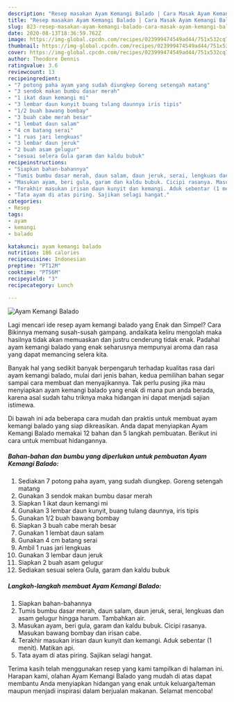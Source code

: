```yaml
---
description: "Resep masakan Ayam Kemangi Balado | Cara Masak Ayam Kemangi Balado Yang Bikin Ngiler"
title: "Resep masakan Ayam Kemangi Balado | Cara Masak Ayam Kemangi Balado Yang Bikin Ngiler"
slug: 823-resep-masakan-ayam-kemangi-balado-cara-masak-ayam-kemangi-balado-yang-bikin-ngiler
date: 2020-08-13T18:36:59.762Z
image: https://img-global.cpcdn.com/recipes/023999474549ad44/751x532cq70/ayam-kemangi-balado-foto-resep-utama.jpg
thumbnail: https://img-global.cpcdn.com/recipes/023999474549ad44/751x532cq70/ayam-kemangi-balado-foto-resep-utama.jpg
cover: https://img-global.cpcdn.com/recipes/023999474549ad44/751x532cq70/ayam-kemangi-balado-foto-resep-utama.jpg
author: Theodore Dennis
ratingvalue: 3.6
reviewcount: 13
recipeingredient:
- "7 potong paha ayam yang sudah diungkep Goreng setengah matang"
- "3 sendok makan bumbu dasar merah"
- "1 ikat daun kemangi mi"
- "3 lembar daun kunyit buang tulang daunnya iris tipis"
- "1/2 buah bawang bombay"
- "3 buah cabe merah besar"
- "1 lembat daun salam"
- "4 cm batang serai"
- "1 ruas jari lengkuas"
- "3 lembar daun jeruk"
- "2 buah asam gelugur"
- "sesuai selera Gula garam dan kaldu bubuk"
recipeinstructions:
- "Siapkan bahan-bahannya"
- "Tumis bumbu dasar merah, daun salam, daun jeruk, serai, lengkuas dan asam gelugur hingga harum. Tambahkan air."
- "Masukan ayam, beri gula, garam dan kaldu bubuk. Cicipi rasanya. Masukan bawang bombay dan irisan cabe."
- "Terakhir masukan irisan daun kunyit dan kemangi. Aduk sebentar (1 menit). Matikan api."
- "Tata ayam di atas piring. Sajikan selagi hangat."
categories:
- Resep
tags:
- ayam
- kemangi
- balado

katakunci: ayam kemangi balado 
nutrition: 186 calories
recipecuisine: Indonesian
preptime: "PT12M"
cooktime: "PT56M"
recipeyield: "3"
recipecategory: Lunch

---
```



![Ayam Kemangi Balado](https://img-global.cpcdn.com/recipes/023999474549ad44/751x532cq70/ayam-kemangi-balado-foto-resep-utama.jpg)

Lagi mencari ide resep ayam kemangi balado yang Enak dan Simpel? Cara Bikinnya memang susah-susah gampang. andaikata keliru mengolah maka hasilnya tidak akan memuaskan dan justru cenderung tidak enak. Padahal ayam kemangi balado yang enak seharusnya mempunyai aroma dan rasa yang dapat memancing selera kita.



Banyak hal yang sedikit banyak berpengaruh terhadap kualitas rasa dari ayam kemangi balado, mulai dari jenis bahan, kedua pemilihan bahan segar sampai cara membuat dan menyajikannya. Tak perlu pusing jika mau menyiapkan ayam kemangi balado yang enak di mana pun anda berada, karena asal sudah tahu triknya maka hidangan ini dapat menjadi sajian istimewa.


Di bawah ini ada beberapa cara mudah dan praktis untuk membuat ayam kemangi balado yang siap dikreasikan. Anda dapat menyiapkan Ayam Kemangi Balado memakai 12 bahan dan 5 langkah pembuatan. Berikut ini cara untuk membuat hidangannya.

<!--inarticleads1-->

##### Bahan-bahan dan bumbu yang diperlukan untuk pembuatan Ayam Kemangi Balado:

1. Sediakan 7 potong paha ayam, yang sudah diungkep. Goreng setengah matang
1. Gunakan 3 sendok makan bumbu dasar merah
1. Siapkan 1 ikat daun kemangi mi
1. Gunakan 3 lembar daun kunyit, buang tulang daunnya, iris tipis
1. Gunakan 1/2 buah bawang bombay
1. Siapkan 3 buah cabe merah besar
1. Gunakan 1 lembat daun salam
1. Gunakan 4 cm batang serai
1. Ambil 1 ruas jari lengkuas
1. Gunakan 3 lembar daun jeruk
1. Siapkan 2 buah asam gelugur
1. Sediakan sesuai selera Gula, garam dan kaldu bubuk




<!--inarticleads2-->

##### Langkah-langkah membuat Ayam Kemangi Balado:

1. Siapkan bahan-bahannya
1. Tumis bumbu dasar merah, daun salam, daun jeruk, serai, lengkuas dan asam gelugur hingga harum. Tambahkan air.
1. Masukan ayam, beri gula, garam dan kaldu bubuk. Cicipi rasanya. Masukan bawang bombay dan irisan cabe.
1. Terakhir masukan irisan daun kunyit dan kemangi. Aduk sebentar (1 menit). Matikan api.
1. Tata ayam di atas piring. Sajikan selagi hangat.




Terima kasih telah menggunakan resep yang kami tampilkan di halaman ini. Harapan kami, olahan Ayam Kemangi Balado yang mudah di atas dapat membantu Anda menyiapkan hidangan yang enak untuk keluarga/teman maupun menjadi inspirasi dalam berjualan makanan. Selamat mencoba!
